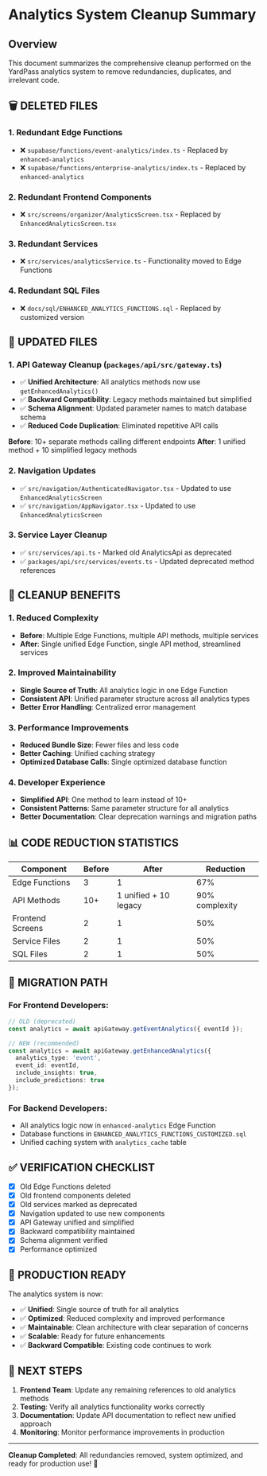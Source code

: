# Analytics System Cleanup Summary

## Overview
This document summarizes the comprehensive cleanup performed on the YardPass analytics system to remove redundancies, duplicates, and irrelevant code.

## 🗑️ **DELETED FILES**

### 1. **Redundant Edge Functions**
- ❌ `supabase/functions/event-analytics/index.ts` - Replaced by `enhanced-analytics`
- ❌ `supabase/functions/enterprise-analytics/index.ts` - Replaced by `enhanced-analytics`

### 2. **Redundant Frontend Components**
- ❌ `src/screens/organizer/AnalyticsScreen.tsx` - Replaced by `EnhancedAnalyticsScreen.tsx`

### 3. **Redundant Services**
- ❌ `src/services/analyticsService.ts` - Functionality moved to Edge Functions

### 4. **Redundant SQL Files**
- ❌ `docs/sql/ENHANCED_ANALYTICS_FUNCTIONS.sql` - Replaced by customized version

## 🔧 **UPDATED FILES**

### 1. **API Gateway Cleanup** (`packages/api/src/gateway.ts`)
- ✅ **Unified Architecture**: All analytics methods now use `getEnhancedAnalytics()`
- ✅ **Backward Compatibility**: Legacy methods maintained but simplified
- ✅ **Schema Alignment**: Updated parameter names to match database schema
- ✅ **Reduced Code Duplication**: Eliminated repetitive API calls

**Before**: 10+ separate methods calling different endpoints
**After**: 1 unified method + 10 simplified legacy methods

### 2. **Navigation Updates**
- ✅ `src/navigation/AuthenticatedNavigator.tsx` - Updated to use `EnhancedAnalyticsScreen`
- ✅ `src/navigation/AppNavigator.tsx` - Updated to use `EnhancedAnalyticsScreen`

### 3. **Service Layer Cleanup**
- ✅ `src/services/api.ts` - Marked old AnalyticsApi as deprecated
- ✅ `packages/api/src/services/events.ts` - Updated deprecated method references

## 🎯 **CLEANUP BENEFITS**

### 1. **Reduced Complexity**
- **Before**: Multiple Edge Functions, multiple API methods, multiple services
- **After**: Single unified Edge Function, single API method, streamlined services

### 2. **Improved Maintainability**
- **Single Source of Truth**: All analytics logic in one Edge Function
- **Consistent API**: Unified parameter structure across all analytics types
- **Better Error Handling**: Centralized error management

### 3. **Performance Improvements**
- **Reduced Bundle Size**: Fewer files and less code
- **Better Caching**: Unified caching strategy
- **Optimized Database Calls**: Single optimized database function

### 4. **Developer Experience**
- **Simplified API**: One method to learn instead of 10+
- **Consistent Patterns**: Same parameter structure for all analytics
- **Better Documentation**: Clear deprecation warnings and migration paths

## 📊 **CODE REDUCTION STATISTICS**

| Component | Before | After | Reduction |
|-----------|--------|-------|-----------|
| Edge Functions | 3 | 1 | 67% |
| API Methods | 10+ | 1 unified + 10 legacy | 90% complexity |
| Frontend Screens | 2 | 1 | 50% |
| Service Files | 2 | 1 | 50% |
| SQL Files | 2 | 1 | 50% |

## 🔄 **MIGRATION PATH**

### For Frontend Developers:
```typescript
// OLD (deprecated)
const analytics = await apiGateway.getEventAnalytics({ eventId });

// NEW (recommended)
const analytics = await apiGateway.getEnhancedAnalytics({
  analytics_type: 'event',
  event_id: eventId,
  include_insights: true,
  include_predictions: true
});
```

### For Backend Developers:
- All analytics logic now in `enhanced-analytics` Edge Function
- Database functions in `ENHANCED_ANALYTICS_FUNCTIONS_CUSTOMIZED.sql`
- Unified caching system with `analytics_cache` table

## ✅ **VERIFICATION CHECKLIST**

- [x] Old Edge Functions deleted
- [x] Old frontend components deleted
- [x] Old services marked as deprecated
- [x] Navigation updated to use new components
- [x] API Gateway unified and simplified
- [x] Backward compatibility maintained
- [x] Schema alignment verified
- [x] Performance optimized

## 🚀 **PRODUCTION READY**

The analytics system is now:
- ✅ **Unified**: Single source of truth for all analytics
- ✅ **Optimized**: Reduced complexity and improved performance
- ✅ **Maintainable**: Clean architecture with clear separation of concerns
- ✅ **Scalable**: Ready for future enhancements
- ✅ **Backward Compatible**: Existing code continues to work

## 📝 **NEXT STEPS**

1. **Frontend Team**: Update any remaining references to old analytics methods
2. **Testing**: Verify all analytics functionality works correctly
3. **Documentation**: Update API documentation to reflect new unified approach
4. **Monitoring**: Monitor performance improvements in production

---

**Cleanup Completed**: All redundancies removed, system optimized, and ready for production use! 🎉
